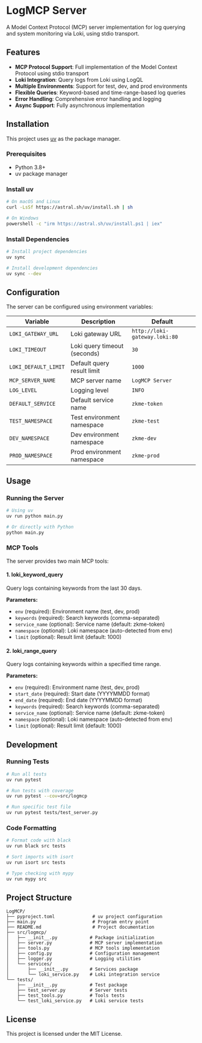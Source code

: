 # LogMCP Server

A Model Context Protocol (MCP) server implementation for log querying and system monitoring via Loki, using stdio transport.

## Features

- **MCP Protocol Support**: Full implementation of the Model Context Protocol using stdio transport
- **Loki Integration**: Query logs from Loki using LogQL
- **Multiple Environments**: Support for test, dev, and prod environments
- **Flexible Queries**: Keyword-based and time-range-based log queries
- **Error Handling**: Comprehensive error handling and logging
- **Async Support**: Fully asynchronous implementation

## Installation

This project uses [uv](https://github.com/astral-sh/uv) as the package manager.

### Prerequisites

- Python 3.8+
- uv package manager

### Install uv

```bash
# On macOS and Linux
curl -LsSf https://astral.sh/uv/install.sh | sh

# On Windows
powershell -c "irm https://astral.sh/uv/install.ps1 | iex"
```

### Install Dependencies

```bash
# Install project dependencies
uv sync

# Install development dependencies
uv sync --dev
```

## Configuration

The server can be configured using environment variables:

| Variable | Description | Default |
|----------|-------------|---------|
| `LOKI_GATEWAY_URL` | Loki gateway URL | `http://loki-gateway.loki:80` |
| `LOKI_TIMEOUT` | Loki query timeout (seconds) | `30` |
| `LOKI_DEFAULT_LIMIT` | Default query result limit | `1000` |
| `MCP_SERVER_NAME` | MCP server name | `LogMCP Server` |
| `LOG_LEVEL` | Logging level | `INFO` |
| `DEFAULT_SERVICE` | Default service name | `zkme-token` |
| `TEST_NAMESPACE` | Test environment namespace | `zkme-test` |
| `DEV_NAMESPACE` | Dev environment namespace | `zkme-dev` |
| `PROD_NAMESPACE` | Prod environment namespace | `zkme-prod` |

## Usage

### Running the Server

```bash
# Using uv
uv run python main.py

# Or directly with Python
python main.py
```

### MCP Tools

The server provides two main MCP tools:

#### 1. loki_keyword_query

Query logs containing keywords from the last 30 days.

**Parameters:**
- `env` (required): Environment name (test, dev, prod)
- `keywords` (required): Search keywords (comma-separated)
- `service_name` (optional): Service name (default: zkme-token)
- `namespace` (optional): Loki namespace (auto-detected from env)
- `limit` (optional): Result limit (default: 1000)

#### 2. loki_range_query

Query logs containing keywords within a specified time range.

**Parameters:**
- `env` (required): Environment name (test, dev, prod)
- `start_date` (required): Start date (YYYYMMDD format)
- `end_date` (required): End date (YYYYMMDD format)
- `keywords` (required): Search keywords (comma-separated)
- `service_name` (optional): Service name (default: zkme-token)
- `namespace` (optional): Loki namespace (auto-detected from env)
- `limit` (optional): Result limit (default: 1000)

## Development

### Running Tests

```bash
# Run all tests
uv run pytest

# Run tests with coverage
uv run pytest --cov=src/logmcp

# Run specific test file
uv run pytest tests/test_server.py
```

### Code Formatting

```bash
# Format code with black
uv run black src tests

# Sort imports with isort
uv run isort src tests

# Type checking with mypy
uv run mypy src
```

## Project Structure

```
LogMCP/
├── pyproject.toml              # uv project configuration
├── main.py                     # Program entry point
├── README.md                   # Project documentation
├── src/logmcp/
│   ├── __init__.py            # Package initialization
│   ├── server.py              # MCP server implementation
│   ├── tools.py               # MCP tools implementation
│   ├── config.py              # Configuration management
│   ├── logger.py              # Logging utilities
│   └── services/
│       ├── __init__.py        # Services package
│       └── loki_service.py    # Loki integration service
└── tests/
    ├── __init__.py            # Test package
    ├── test_server.py         # Server tests
    ├── test_tools.py          # Tools tests
    └── test_loki_service.py   # Loki service tests
```

## License

This project is licensed under the MIT License.
